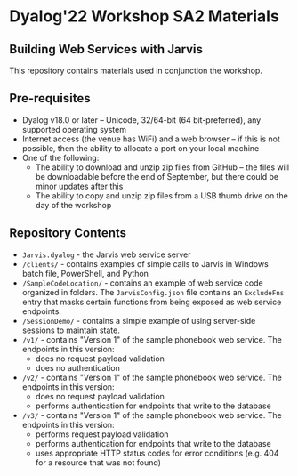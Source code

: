 # Dyalog'22 Workshop SA2 Materials 
## Building Web Services with Jarvis

This repository contains materials used in conjunction the workshop.

## Pre-requisites

* Dyalog v18.0 or later – Unicode, 32/64-bit (64 bit-preferred), any supported operating system
* Internet access (the venue has WiFi) and a web browser – if this is not possible, then the ability to allocate a port on your local machine
* One of the following:
  * The ability to download and unzip zip files from GitHub – the files will be downloadable before the end of September, but there could be minor updates after this
  * The ability to copy and unzip zip files from a USB thumb drive on the day of the workshop

## Repository Contents

* `Jarvis.dyalog` - the Jarvis web service server
* `/clients/` - contains examples of simple calls to Jarvis in Windows batch file, PowerShell, and Python
* `/SampleCodeLocation/` - contains an example of web service code organized in folders.  The `JarvisConfig.json` file contains an `ExcludeFns` entry that masks certain functions from being exposed as web service endpoints.
* `/SessionDemo/` - contains a simple example of using server-side sessions to maintain state.
* `/v1/` - contains "Version 1" of the sample phonebook web service.  The endpoints in this version:
  * does no request payload validation
  * does no authentication 
* `/v2/` - contains "Version 1" of the sample phonebook web service.  The endpoints in this version:
  * does no request payload validation
  * performs authentication for endpoints that write to the database
* `/v3/` - contains "Version 1" of the sample phonebook web service.  The endpoints in this version:
  * performs request payload validation
  * performs authentication for endpoints that write to the database
  * uses appropriate HTTP status codes for error conditions (e.g. 404 for a resource that was not found)  
